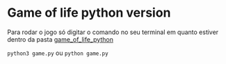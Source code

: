 # Game of life python version

Para rodar o jogo só digitar o comando no seu terminal em quanto estiver dentro da pasta [game_of_life_python](/game_of_life_python/)

`python3 game.py`
ou
`python game.py`

